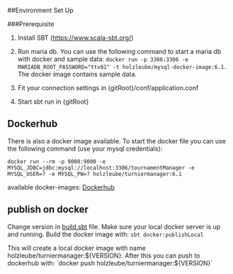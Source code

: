 ##Environment Set Up

###Prerequisite
1. Install SBT (https://www.scala-sbt.org/)

2. Run maria db. You can use the following command to start a maria db with docker and sample data: 
`docker run -p 3306:3306 -e MARIADB_ROOT_PASSWORD="ttv01" -t holzleube/mysql-docker-image:6.1`. The docker image contains sample data.

3. Fit your connection settings in {gitRoot}/conf/application.conf

4. Start sbt run in {gitRoot}

## Dockerhub
There is also a docker image available. To start the docker file you can use the following command (use your mysql credentials):

`docker run --rm -p 9000:9000 -e MYSQL_JDBC=jdbc:mysql://localhost:3306/tournamentManager -e MYSQL_USER=? -e MYSQL_PW=? holzleube/turniermanager:6.1`

available docker-images: [Dockerhub](https://hub.docker.com/r/holzleube/turniermanager) 

## publish on docker

Change version in [build.sbt](build.sbt) file. Make sure your local docker server is up and running.
Build the docker image with:
`sbt docker:publishLocal`

This will create a local docker image with name holzleube/turniermanager:${VERSION}.
After this you can push to dockerhub with:
`docker push holzleube/turniermanager:${VERSION}`
